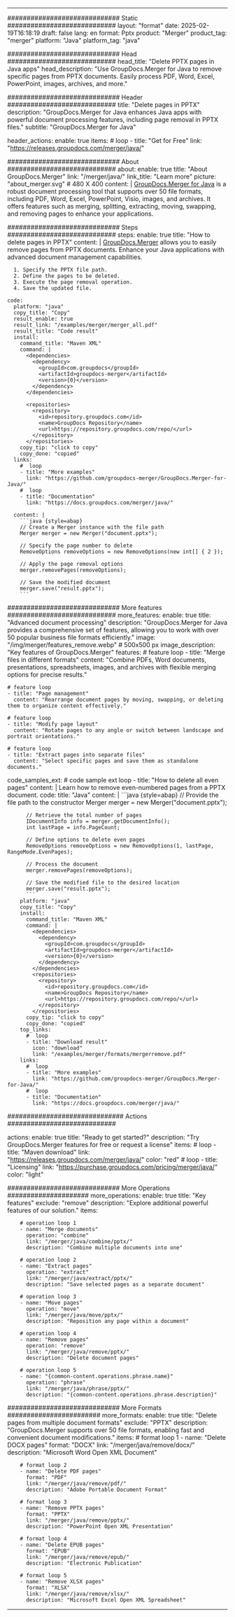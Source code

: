 
---
############################# Static ############################
layout: "format"
date:  2025-02-19T16:18:19
draft: false
lang: en
format: Pptx
product: "Merger"
product_tag: "merger"
platform: "Java"
platform_tag: "java"

############################# Head ############################
head_title: "Delete PPTX pages in Java apps"
head_description: "Use GroupDocs.Merger for Java to remove specific pages from PPTX documents. Easily process PDF, Word, Excel, PowerPoint, images, archives, and more."

############################# Header ############################
title: "Delete pages in PPTX" 
description: "GroupDocs.Merger for Java enhances Java apps with powerful document processing features, including page removal in PPTX files."
subtitle: "GroupDocs.Merger for Java" 

header_actions:
  enable: true
  items:
    #  loop
    - title: "Get for Free"
      link: "https://releases.groupdocs.com/merger/java/"
      
############################# About ############################
about:
    enable: true
    title: "About GroupDocs.Merger"
    link: "/merger/java/"
    link_title: "Learn more"
    picture: "about_merger.svg" # 480 X 400
    content: |
       [GroupDocs.Merger for Java](/merger/java/) is a robust document processing tool that supports over 50 file formats, including PDF, Word, Excel, PowerPoint, Visio, images, and archives. It offers features such as merging, splitting, extracting, moving, swapping, and removing pages to enhance your applications.

############################# Steps ############################
steps:
    enable: true
    title: "How to delete pages in PPTX"
    content: |
      [GroupDocs.Merger](/merger/java/) allows you to easily remove pages from PPTX documents. Enhance your Java applications with advanced document management capabilities.
      
      1. Specify the PPTX file path.
      2. Define the pages to be deleted.
      3. Execute the page removal operation.
      4. Save the updated file.
   
    code:
      platform: "java"
      copy_title: "Copy"
      result_enable: true
      result_link: "/examples/merger/merger_all.pdf"
      result_title: "Code result"
      install:
        command_title: "Maven XML"
        command: |
          <dependencies>
            <dependency>
              <groupId>com.groupdocs</groupId>
              <artifactId>groupdocs-merger</artifactId>
              <version>{0}</version>
            </dependency>
          </dependencies>

          <repositories>
            <repository>
              <id>repository.groupdocs.com</id>
              <name>GroupDocs Repository</name>
              <url>https://repository.groupdocs.com/repo/</url>
            </repository>
          </repositories>
        copy_tip: "click to copy"
        copy_done: "copied"
      links:
        #  loop
        - title: "More examples"
          link: "https://github.com/groupdocs-merger/GroupDocs.Merger-for-Java/"
        #  loop
        - title: "Documentation"
          link: "https://docs.groupdocs.com/merger/java/"
          
      content: |
        ```java {style=abap}
        // Create a Merger instance with the file path
        Merger merger = new Merger("document.pptx");

        // Specify the page number to delete
        RemoveOptions removeOptions = new RemoveOptions(new int[] { 2 });

        // Apply the page removal options
        merger.removePages(removeOptions);

        // Save the modified document
        merger.save("result.pptx");
        ```            

############################# More features ############################
more_features:
  enable: true
  title: "Advanced document processing"
  description: "GroupDocs.Merger for Java provides a comprehensive set of features, allowing you to work with over 50 popular business file formats efficiently."
  image: "/img/merger/features_remove.webp" # 500x500 px
  image_description: "Key features of GroupDocs.Merger"
  features:
    # feature loop
    - title: "Merge files in different formats"
      content: "Combine PDFs, Word documents, presentations, spreadsheets, images, and archives with flexible merging options for precise results."

    # feature loop
    - title: "Page management"
      content: "Rearrange document pages by moving, swapping, or deleting them to organize content effectively."

    # feature loop
    - title: "Modify page layout"
      content: "Rotate pages to any angle or switch between landscape and portrait orientations."

    # feature loop
    - title: "Extract pages into separate files"
      content: "Select specific pages and save them as standalone documents."
      
  code_samples_ext:
    # code sample ext loop
    - title: "How to delete all even pages"
      content: |
        Learn how to remove even-numbered pages from a PPTX document.
      code:
        title: "Java"
        content: |
          ```java {style=abap}
          // Provide the file path to the constructor
          Merger merger = new Merger("document.pptx");

          // Retrieve the total number of pages
          IDocumentInfo info = merger.getDocumentInfo();
          int lastPage = info.PageCount;

          // Define options to delete even pages
          RemoveOptions removeOptions = new RemoveOptions(1, lastPage, RangeMode.EvenPages);

          // Process the document
          merger.removePages(removeOptions);
          
          // Save the modified file to the desired location
          merger.save("result.pptx");
          ```
        platform: "java"
        copy_title: "Copy"
        install:
          command_title: "Maven XML"
          command: |
            <dependencies>
              <dependency>
                <groupId>com.groupdocs</groupId>
                <artifactId>groupdocs-merger</artifactId>
                <version>{0}</version>
              </dependency>
            </dependencies>
            <repositories>
              <repository>
                <id>repository.groupdocs.com</id>
                <name>GroupDocs Repository</name>
                <url>https://repository.groupdocs.com/repo/</url>
              </repository>
            </repositories>
          copy_tip: "click to copy"
          copy_done: "copied"
        top_links:
          #  loop
          - title: "Download result"
            icon: "download"
            link: "/examples/merger/formats/mergerremove.pdf"
        links:
          #  loop
          - title: "More examples"
            link: "https://github.com/groupdocs-merger/GroupDocs.Merger-for-Java/"
          #  loop
          - title: "Documentation"
            link: "https://docs.groupdocs.com/merger/java/"
            

            


############################## Actions ############################

actions:
  enable: true
  title: "Ready to get started?"
  description: "Try GroupDocs.Merger features for free or request a license"
  items:
    #  loop
    - title: "Maven download"
      link: "https://releases.groupdocs.com/merger/java/"
      color: "red"
        #  loop
    - title: "Licensing"
      link: "https://purchase.groupdocs.com/pricing/merger/java/"
      color: "light"


############################# More Operations #####################
more_operations:
    enable: true
    title: "Key features"
    exclude: "remove"
    description: "Explore additional powerful features of our solution."
    items: 
          
        # operation loop 1
        - name: "Merge documents"
          operation: "combine"
          link: "/merger/java/combine/pptx/"
          description: "Combine multiple documents into one"

        # operation loop 2
        - name: "Extract pages"
          operation: "extract"
          link: "/merger/java/extract/pptx/"
          description: "Save selected pages as a separate document"

        # operation loop 3
        - name: "Move pages"
          operation: "move"
          link: "/merger/java/move/pptx/"
          description: "Reposition any page within a document"

        # operation loop 4
        - name: "Remove pages"
          operation: "remove"
          link: "/merger/java/remove/pptx/"
          description: "Delete document pages"

        # operation loop 5
        - name: "{common-content.operations.phrase.name}"
          operation: "phrase"
          link: "/merger/java/phrase/pptx/"
          description: "{common-content.operations.phrase.description}"
          
        
          
############################# More Formats ########################
more_formats:
    enable: true
    title: "Delete pages from multiple document formats"
    exclude: "PPTX"
    description: "GroupDocs.Merger supports over 50 file formats, enabling fast and convenient document modifications."
    items: 
        # format loop 1
        - name: "Delete DOCX pages"
          format: "DOCX"
          link: "/merger/java/remove/docx/"
          description: "Microsoft Word Open XML Document"
          
        # format loop 2
        - name: "Delete PDF pages"
          format: "PDF"
          link: "/merger/java/remove/pdf/"
          description: "Adobe Portable Document Format"
          
        # format loop 3
        - name: "Remove PPTX pages"
          format: "PPTX"
          link: "/merger/java/remove/pptx/"
          description: "PowerPoint Open XML Presentation"

        # format loop 4
        - name: "Delete EPUB pages"
          format: "EPUB"
          link: "/merger/java/remove/epub/"
          description: "Electronic Publication"
          
        # format loop 5
        - name: "Remove XLSX pages"
          format: "XLSX"
          link: "/merger/java/remove/xlsx/"
          description: "Microsoft Excel Open XML Spreadsheet"
  

---